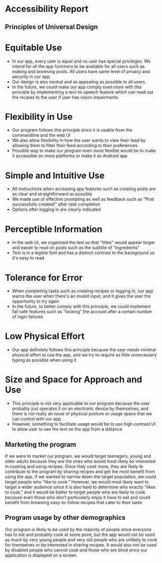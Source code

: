 # Accessibility Report

## Principles of Universal Design

# Equitable Use

* In our app, every user is equal and no user has special privileges. We intend for all the app functions to be available for all users such as making and browsing posts. All users have same level of privacy and security in our app.
* Our design is also neutral and as appealing as possible to all users
* In the future, we could make our app comply even more with this principle by implementing a text-to-speech feature which can read out the recipes to the user if user has vision impairments

# Flexibility in Use

* Our program follows this principle since it is usable from the commandline and the web UI
* We also allow flexibility in how the user wants to view their feed by allowing them to filter their feed according to their preferences
* Possible way to make our program even more flexible would be to make it accessible on more platforms or make it an Android app

# Simple and Intuitive Use

* All instructions when accessing app features such as creating posts are as clear and straightforward as possible
* We made use of effective prompting as well as feedback such as "Post successfully created!" after task completion
* Options after logging in are clearly indicated

# Perceptible Information

* In the web UI, we organized the text so that "titles" would appear larger and easier to read on posts such as the subtitle of "Ingredients"
* Text is in a legible font and has a distinct contrast to the background so it's easy to read

# Tolerance for Error

* When completing tasks such as creating recipes or logging in, our app warns the user when there's an invalid input, and it gives the user the opportunity to try again
* In the future, to better comply with this principle, we could implement fail safe features such as "locking" the account after a certain number of login failures

# Low Physical Effort

* Our app definitely follows this principle because the user needs minimal physical effort to use the app, and we try to require as little unnecessary typing as possible when using it

# Size and Space for Approach and Use

* This principle is not very applicable to our program because the user probably just operates it on an electronic device by themselves, and there is not really an issue of physical posture or usage space that we can control with our app
* However, something to facilitate usage would be to use high contrast UI to allow user to see the text on the app from a distance

## Marketing the program

If we were to market our program, we would target teenagers, young and older adults because they are the ones who would most likely be interested in cooking and using recipes. Since they cook more, they are likely to contribute to the program by sharing recipes and get the most benefit from using the app. If we wanted to narrow down the target population, we could target people who "like to cook." However, we would most likely want to target a wider audience since it is also hard to determine who exactly "likes to cook," and it would be better to target people who are likely to cook because even those who don't particularly enjoy it have to eat and could benefit from browsing easy-to-follow recipes that cater to their taste.

## Program usage by other demographics

Our program is likely to be used by the majority of people since everyone has to eat and probably cook at some point, but the app would not be used as much by very young people and very old people who are unlikely to cook for themselves or be interested in sharing recipes. It would also not be used by disabled people who cannot cook and those who are blind since our application is displayed on a screen.
